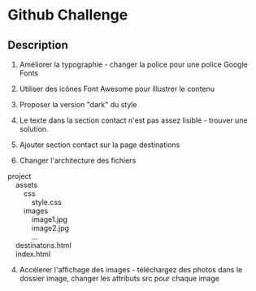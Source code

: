 # Github Challenge #

## Description ##


1. Améliorer la typographie - changer la police pour une police Google Fonts
2. Utiliser des icônes Font Awesome pour illustrer le contenu
3. Proposer la version "dark" du style

4. Le texte dans la section contact n'est pas assez lisible - trouver une solution.
5. Ajouter section contact sur la page destinations

6. Changer l'architecture des fichiers

project<br>
&nbsp;&nbsp;&nbsp;&nbsp;assets<br>
&nbsp;&nbsp;&nbsp;&nbsp;&nbsp;&nbsp;&nbsp;&nbsp;css<br>
&nbsp;&nbsp;&nbsp;&nbsp;&nbsp;&nbsp;&nbsp;&nbsp;&nbsp;&nbsp;&nbsp;&nbsp;style.css<br>
&nbsp;&nbsp;&nbsp;&nbsp;&nbsp;&nbsp;&nbsp;&nbsp;images<br>
&nbsp;&nbsp;&nbsp;&nbsp;&nbsp;&nbsp;&nbsp;&nbsp;&nbsp;&nbsp;&nbsp;&nbsp;image1.jpg<br>
&nbsp;&nbsp;&nbsp;&nbsp;&nbsp;&nbsp;&nbsp;&nbsp;&nbsp;&nbsp;&nbsp;&nbsp;image2.jpg<br>
&nbsp;&nbsp;&nbsp;&nbsp;&nbsp;&nbsp;&nbsp;&nbsp;&nbsp;&nbsp;&nbsp;&nbsp;...<br>
&nbsp;&nbsp;&nbsp;&nbsp;destinatons.html<br>
&nbsp;&nbsp;&nbsp;&nbsp;index.html<br>

4. Accélerer l'affichage des images - téléchargez des photos dans le dossier image, changer les attributs src pour chaque image
